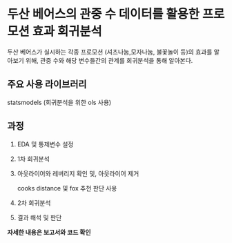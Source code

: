 # 두산 베어스의 관중 수 데이터를 활용한 프로모션 효과 회귀분석
두산 베어스가 실시하는 각종 프로모션 (셔츠나눔,모자나눔, 불꽃놀이 등)의 효과를 알아보기 위해, 
관중 수와 해당 변수들간의 관계를 회귀분석을 통해 알아본다.


## 주요 사용 라이브러리
statsmodels (회귀분석을 위한 ols 사용)

## 과정
1. EDA 및 통제변수 설정

2. 1차 회귀분석

3. 아웃라이어와 레버리지 확인 및, 아웃라이어 제거


   cooks distance 및 fox 추천 판단 사용
 

4. 2차 회귀분석

5. 결과 해석 및 판단


**자세한 내용은 보고서와 코드 확인**


